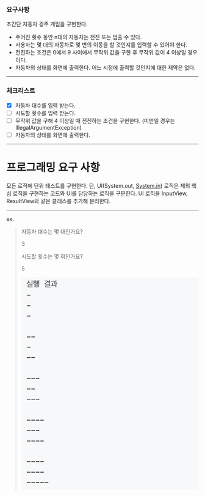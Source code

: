 ### **요구사항**

초간단 자동차 경주 게임을 구현한다.

- 주어진 횟수 동안 n대의 자동차는 전진 또는 멈출 수 있다.
- 사용자는 몇 대의 자동차로 몇 번의 이동을 할 것인지를 입력할 수 있어야 한다.
- 전진하는 조건은 0에서 9 사이에서 무작위 값을 구한 후 무작위 값이 4 이상일 경우이다.
- 자동차의 상태를 화면에 출력한다. 어느 시점에 출력할 것인지에 대한 제약은 없다.

---
### **체크리스트**
- [x] 자동차 대수를 입력 받는다.
- [ ] 시도할 횟수를 입력 받는다.
- [ ] 무작위 값을 구해 4 이상일 때 전진하는 조건을 구현한다. (미만일 경우는 IllegalArgumentException)
- [ ] 자동차의 상태를 화면에 출력한다.

---
# 프로그래밍 요구 사항

모든 로직에 단위 테스트를 구현한다. 
단, UI(System.out, [System.in](http://system.in/)) 로직은 제외
핵심 로직을 구현하는 코드와 UI를 담당하는 로직을 구분한다.
UI 로직을 InputView, ResultView와 같은 클래스를 추가해 분리한다.

---
ex.
> 자동차 대수는 몇 대인가요?
> 
> 3
> 
> 시도할 횟수는 몇 회인가요?
> 
> 5
> 
> ![img.png](img.png)
